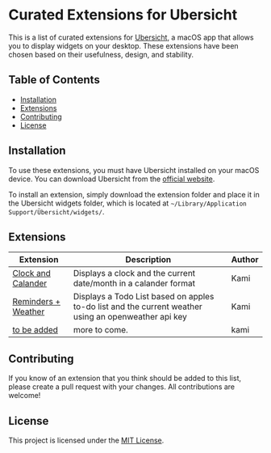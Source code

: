 # Curated Extensions for Ubersicht

This is a list of curated extensions for [Ubersicht](http://tracesof.net/uebersicht/), a macOS app that allows you to display widgets on your desktop. These extensions have been chosen based on their usefulness, design, and stability.

## Table of Contents

- [Installation](#installation)
- [Extensions](#extensions)
- [Contributing](#contributing)
- [License](#license)

## Installation

To use these extensions, you must have Ubersicht installed on your macOS device. You can download Ubersicht from the [official website](http://tracesof.net/uebersicht/).

To install an extension, simply download the extension folder and place it in the Ubersicht widgets folder, which is located at `~/Library/Application Support/Übersicht/widgets/`.

## Extensions

| Extension | Description | Author |
| --- | --- | --- |
| [Clock and Calander](https://github.com/SenpaiHunters/Ubersicht/tree/main/ClockandCal.widget) | Displays a clock and the current date/month in a calander format | Kami |
| [Reminders + Weather](https://github.com/SenpaiHunters/Ubersicht/tree/main/ToDoList.widget) | Displays a Todo List based on apples to-do list and the current weather using an openweather api key | Kami |
| [to be added]() | more to come. | kami |

## Contributing

If you know of an extension that you think should be added to this list, please create a pull request with your changes. All contributions are welcome!

## License

This project is licensed under the [MIT License](https://opensource.org/licenses/MIT).
